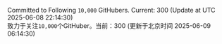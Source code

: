 Committed to Following `10,000` GitHubers. Current: <!-- FOLLOWING_COUNT -->300<!-- FOLLOWING_COUNT --> (Update at UTC <!-- LAST_UPDATED -->2025-06-08 22:14:30<!-- LAST_UPDATED -->)<br>
致力于关注`10,000`个GitHuber。当前：<!-- FOLLOWING_COUNT -->300<!-- FOLLOWING_COUNT --> (更新于北京时间 <!-- LAST_UPDATED_CST -->2025-06-09 06:14:30<!-- LAST_UPDATED_CST -->)

